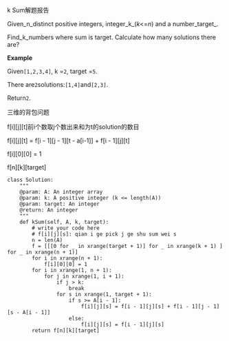 k Sum解题报告

Given_n_distinct positive integers, integer_k_\(_k_&lt;=_n_\) and a number_target_.

Find_k_numbers where sum is target. Calculate how many solutions there are?

**Example**

Given`[1,2,3,4]`, k =`2`, target =`5`.

There are`2`solutions:`[1,4]`and`[2,3]`.

Return`2`.

三维的背包问题

f\[i\]\[j\]\[t\]前i个数取j个数出来和为t的solution的数目 

f\[i\]\[j\]\[t\] = f\[i - 1\]\[j - 1\]\[t - a\[i-1\]\] + f\[i - 1\]\[j\]\[t\]

f\[i\]\[0\]\[0\] = 1

f\[n\]\[k\]\[target\]

```
class Solution:
    """
    @param: A: An integer array
    @param: k: A positive integer (k <= length(A))
    @param: target: An integer
    @return: An integer
    """
    def kSum(self, A, k, target):
        # write your code here
        # f[i][j][s]: qian i ge pick j ge shu sum wei s
        n = len(A)
        f = [[[0 for _ in xrange(target + 1)] for _ in xrange(k + 1) ] for _ in xrange(n + 1)]
        for i in xrange(n + 1):
            f[i][0][0] = 1
        for i in xrange(1, n + 1):
            for j in xrange(1, i + 1):
                if j > k:
                    break
                for s in xrange(1, target + 1):
                    if s >= A[i - 1]:
                        f[i][j][s] = f[i - 1][j][s] + f[i - 1][j - 1][s - A[i - 1]]
                    else:
                        f[i][j][s] = f[i - 1][j][s]
        return f[n][k][target]
```




